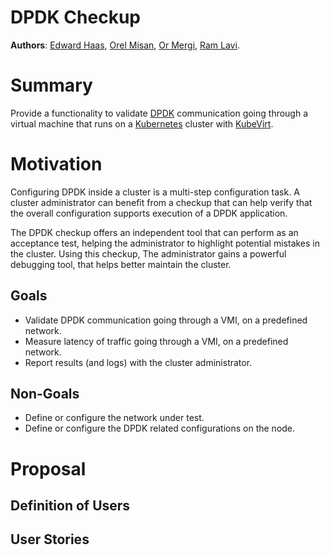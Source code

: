 DPDK Checkup
=

**Authors**: [Edward Haas](https://github.com/eddev), [Orel Misan](https://github.com/orelmisan), [Or Mergi](https://github.com/ormergi), [Ram Lavi](https://github.com/RamLavi).

# Summary

Provide a functionality to validate [DPDK](https://www.dpdk.org/) communication going through a virtual machine that runs on a [Kubernetes](https://kubernetes.io/) cluster with [KubeVirt](https://kubevirt.io/).

# Motivation

Configuring DPDK inside a cluster is a multi-step configuration task. A cluster administrator can benefit from a checkup that can help verify that the overall configuration supports execution of a DPDK application.

The DPDK checkup offers an independent tool that can perform as an acceptance test, helping the administrator to highlight potential mistakes in the cluster.
Using this checkup, The administrator gains a powerful debugging tool, that helps better maintain the cluster.

## Goals

* Validate DPDK communication going through a VMI, on a predefined network.
* Measure latency of traffic going through a VMI, on a predefined network.
* Report results (and logs) with the cluster administrator.

## Non-Goals

* Define or configure the network under test.
* Define or configure the DPDK related configurations on the node.

# Proposal

## Definition of Users

## User Stories

